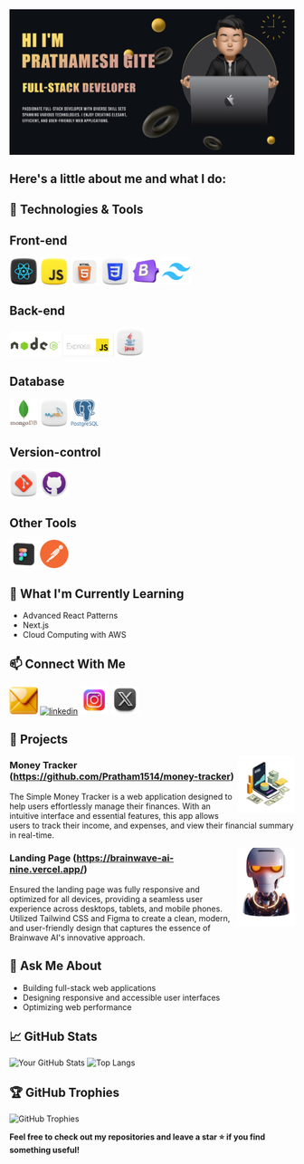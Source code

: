 <img src="https://github.com/Pratham1514/Pratham1514/blob/main/images/Make-your-README.jpg" alt="Prathamesh Gite" align="center" />

## Here's a little about me and what I do:
## 🔧 Technologies & Tools
<div align="left">
  <h2>Front-end</h2>
  <img src="https://github.com/Pratham1514/Pratham1514/blob/main/images/react.webp" width="50" />
  <img src="https://github.com/Pratham1514/Pratham1514/blob/main/images/js.webp" width="50" />
  <img src="https://github.com/Pratham1514/Pratham1514/blob/main/images/html.gif" width="50" />
  <img src="https://github.com/Pratham1514/Pratham1514/blob/main/images/css.gif" width="50" />
  <img src="https://github.com/Pratham1514/Pratham1514/blob/main/images/bootstrap.webp" width="50" />
  <img src="https://github.com/Pratham1514/Pratham1514/blob/main/images/Tailwind%20CSS.png" width="50" />
  <h2>Back-end</h2>
  <img src="https://github.com/Pratham1514/Pratham1514/blob/main/images/node.gif" width="90" />
  <img src="https://github.com/Pratham1514/Pratham1514/blob/main/images/ExpressJS-logo.png" width="90" />
  <img src="https://github.com/Pratham1514/Pratham1514/blob/main/images/java.gif" width="50" />
  <h2>Database</h2>
  <img src="https://github.com/Pratham1514/Pratham1514/blob/main/images/mongo.webp" width="50" />
  <img src="https://github.com/Pratham1514/Pratham1514/blob/main/images/mysql.webp" width="50" />
  <img src="https://github.com/Pratham1514/Pratham1514/blob/main/images/postgresql.png" width="50" />
  <h2>Version-control</h2>
  <img src="https://github.com/Pratham1514/Pratham1514/blob/main/images/git.webp" width="50" />
  <img src="https://github.com/Pratham1514/Pratham1514/blob/main/images/Github.png" width="50" />
  <h2>Other Tools</h2>
  <img src="https://github.com/Pratham1514/Pratham1514/blob/main/images/figma.webp" width="50" />
  <img src="https://github.com/Pratham1514/Pratham1514/blob/main/images/postman.webp" width="50" />
</div>


## 🌱 What I'm Currently Learning
- Advanced React Patterns
- Next.js
- Cloud Computing with AWS

## 📫 Connect With Me
<div align="left">
  <a href="mailto:prathameshgite366@gmail.com"><img src="https://github.com/Pratham1514/Pratham1514/blob/main/images/mail.png" alt="mail" width="50"/></a>
  <a href="https://www.linkedin.com/in/prathamesh-gite-9b42a2209"><img src="https://github.com/Pratham1514/Pratham1514/blob/main/images/linkedin.png" alt="linkedin" width="50" /></a>
  <a href="https://www.instagram.com/the_pratham_gite"><img src="https://github.com/Pratham1514/Pratham1514/blob/main/images/insta.png" alt="instagram" width="50" /></a>
  <a href="https://x.com/Pratham151403"><img src="https://github.com/Pratham1514/Pratham1514/blob/main/images/x.png" alt="X" width="50" /></a>
</div>

## 🚀 Projects
<div>
  <img src="https://github.com/Pratham1514/MyPortfolio/blob/main/src/assets/money-tracker1.png" alt="money-tracker" align="right" width="100' height="100" />
</div>

### Money Tracker (https://github.com/Pratham1514/money-tracker)
The Simple Money Tracker is a web application designed to help users effortlessly manage their finances. With an intuitive interface and essential features, this app allows users to track their income, and expenses, and view their financial summary in real-time.

<div>
  <img src="https://github.com/Pratham1514/MyPortfolio/blob/main/src/assets/background.jpg" alt="money-tracker" align="right" width="100' height="100" />
</div>

### Landing Page (https://brainwave-ai-nine.vercel.app/)
Ensured the landing page was fully responsive and optimized for all devices, providing a seamless user experience across desktops, tablets, and mobile phones. Utilized Tailwind CSS and Figma to create a clean, modern, and user-friendly design that captures the essence of Brainwave AI's innovative approach.

## 💬 Ask Me About
- Building full-stack web applications
- Designing responsive and accessible user interfaces
- Optimizing web performance


## 📈 GitHub Stats
![Your GitHub Stats](https://github-readme-stats.vercel.app/api?username=Pratham1514&show_icons=true&theme=radical)
![Top Langs](https://github-readme-stats.vercel.app/api/top-langs/?username=Pratham1514&layout=compact&theme=radical)

## 🏆 GitHub Trophies
![GitHub Trophies](https://github-profile-trophy.vercel.app/?username=Pratham1514&theme=radical)

**Feel free to check out my repositories and leave a star ⭐ if you find something useful!**
